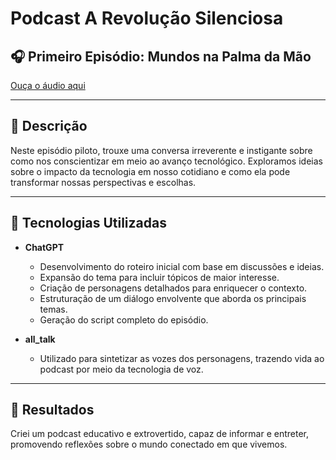 # Podcast A Revolução Silenciosa

## 🎧 Primeiro Episódio: Mundos na Palma da Mão
[Ouça o áudio aqui](https://drive.google.com/uc?export=download&id=1sZ7PpJU0hCifq6S_7nNOqiI8uqZRakQe)

---

## 📒 Descrição

Neste episódio piloto, trouxe uma conversa irreverente e instigante sobre como nos conscientizar em meio ao avanço tecnológico. Exploramos ideias sobre o impacto da tecnologia em nosso cotidiano e como ela pode transformar nossas perspectivas e escolhas.

---

## 🤖 Tecnologias Utilizadas

- **ChatGPT**  
  - Desenvolvimento do roteiro inicial com base em discussões e ideias.  
  - Expansão do tema para incluir tópicos de maior interesse.  
  - Criação de personagens detalhados para enriquecer o contexto.  
  - Estruturação de um diálogo envolvente que aborda os principais temas.  
  - Geração do script completo do episódio.  

- **all_talk**  
  - Utilizado para sintetizar as vozes dos personagens, trazendo vida ao podcast por meio da tecnologia de voz.

---

## 🚀 Resultados

Criei um podcast educativo e extrovertido, capaz de informar e entreter, promovendo reflexões sobre o mundo conectado em que vivemos.


